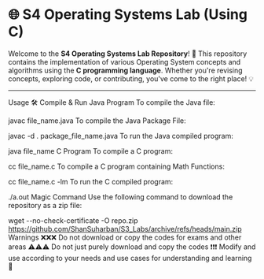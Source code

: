 # 🌐 S4 Operating Systems Lab (Using C)

Welcome to the **S4 Operating Systems Lab Repository**! 🚀 This repository contains the implementation of various Operating System concepts and algorithms using the **C programming language**. Whether you're revising concepts, exploring code, or contributing, you've come to the right place! 💡

---

Usage 🛠️
Compile & Run
Java Program
To compile the Java file:


javac file_name.java
To compile the Java Package File:


javac -d . package_file_name.java
To run the Java compiled program:


java file_name
C Program
To compile a C program:


cc file_name.c
To compile a C program containing Math Functions:


cc file_name.c -lm
To run the C compiled program:


./a.out
Magic Command
Use the following command to download the repository as a zip file:


wget --no-check-certificate -O repo.zip https://github.com/ShanSuharban/S3_Labs/archive/refs/heads/main.zip
Warnings ❌❌❌
Do not download or copy the codes for exams and other areas ⚠️⚠️⚠️
Do not just purely download and copy the codes ❗❗❗
Modify and use according to your needs and use cases for understanding and learning 🧠

